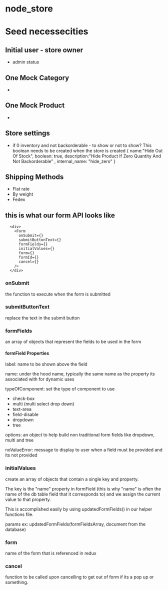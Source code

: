 # node_store

# Seed necessecities

## Initial user - store owner
-  admin status
## One Mock Category
-  
## One Mock Product
-  
## Store settings
- if 0 inventory and not backorderable - to show or not to show?
  This boolean needs to be created when the store is created
  {
    name:"Hide Out Of Stock",
    boolean: true,
    description:"Hide Product If Zero Quantity And Not Backorderable"
    ,
    internal_name: "hide_zero"
  }
## Shipping Methods
- Flat rate
- By weight
- Fedex



## this is what our form API looks like
      <div>
        <Form
          onSubmit={}
          submitButtonText={}
          formFields={} 
          initialValues={}
          form={}
          formId={}
          cancel={}
        />
      </div>

### onSubmit
 the function to execute when the form is submitted

### submitButtonText
 replace the text in the submit button

### formFields
 an array of objects that represent the fields to be used in the form 

 #### formField Properties
 label: name to be shown above the field

 name: under the hood name, typically the same name as the property its associated with for dynamic uses

 typeOfComponent: set the type of component to use
   - check-box
   - multi (multi select drop down)
   - text-area
   - field-disable
   - dropdown
   - tree

 options: an object to help build non traditional form fields like dropdown, multi and tree

 noValueError: message to display to user when a  field must be provided and its not provided

### initialValues
 create an array of objects that contain a single key and property. 

 The key is the "name" property in formField (this is why "name" is often the name of the db table field that it corresponds to) and we assign the current value to that property. 

 This is accomplished easily by using updatedFormFields() in our helper functions file.

 params ex:
 updatedFormFields(formFieldsArray, document from the database)

### form
 name of the form that is referenced in redux

### cancel
 function to be called upon cancelling to get out of form if its a pop up or something.